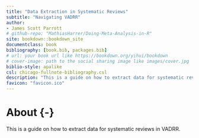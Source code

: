 ```yaml
--- 
title: "Data Extraction in Systematic Reviews"
subtitle: "Navigating VADRR"
author: 
- James Scott Parrott
# github-repo: "MathiasHarrer/Doing-Meta-Analysis-in-R"
site: bookdown::bookdown_site
documentclass: book
bibliography: [book.bib, packages.bib]
# url: your book url like https://bookdown.org/yihui/bookdown
# cover-image: path to the social sharing image like images/cover.jpg
biblio-style: apalike
csl: chicago-fullnote-bibliography.csl
description: "This is a guide on how to extract data for systematic reviews in VADRR."
favicon: "favicon.ico"
---
```


# About {-}

This is a guide on how to extract data for systematic reviews in VADRR.





